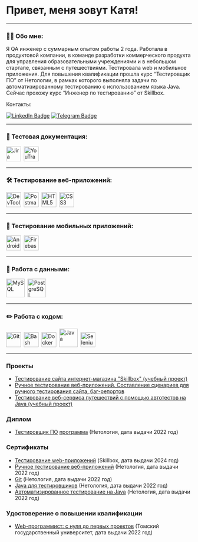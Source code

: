 # Привет, меня зовут Катя!

---

### 👨‍💻 Обо мне:

Я QA инженер с суммарным опытом работы 2 года. Работала в продуктовой компании, в команде разработки коммерческого продукта для управления образовательными учреждениями и в небольшом стартапе, связанным с путешествиями. Тестировала web и мобильное приложения.
Для повышения квалификации прошла курс “Тестировщик ПО” от Нетологии, в рамках которого выполняла задачи по автоматизированному тестированию с использованием языка Java. Сейчас прохожу курс “Инженер по тестированию” от Skillbox.


Контакты:

[![LinkedIn Badge](https://img.shields.io/badge/-@ekaterina-blue?style=flat&logo=LinkedIn&logoColor=white)](https://www.linkedin.com/in/ekaterina-kuz-qa/) 
[![Telegram Badge](https://img.shields.io/badge/-@ekaterina_kei-blue?style=flat&logo=Telegram&logoColor=white)](https://t.me/ekaterina_kei)

---

### 📁 Тестовая документация:

<div>
  <img src="https://cdn.jsdelivr.net/gh/devicons/devicon/icons/jira/jira-original.svg" title="Jira" alt="Jira" width="40" height="40"/>&nbsp
  <img src="https://upload.wikimedia.org/wikipedia/commons/thumb/8/8d/YouTrack_Icon.svg/1024px-YouTrack_Icon.svg.png?20200803082248" title="YouTrack" alt="YouTrack" width="40" height="40"/>&nbsp
</div>

---

### 🛠 Тестирование веб-приложений:

<div>
  <img src="https://d33wubrfki0l68.cloudfront.net/38b5c953a4667366685d55db55d057c86db1fc54/a0fdc/static/acae6b24d940347661ca901ea07f47c1/chrome-dev-logo-icon.png" title="DevTools" alt="DevTools" width="40" height="40"/>&nbsp
  <img src="https://seeklogo.com/images/P/postman-logo-0087CA0D15-seeklogo.com.png" title="Postman" alt="Postman" width="40" height="40"/>&nbsp
  <img src="https://profilinator.rishav.dev/skills-assets/html5-original-wordmark.svg" title="HTML5" alt="HTML5" width="40" height="40"/>&nbsp
  <img src="https://profilinator.rishav.dev/skills-assets/css3-original-wordmark.svg" title="CSS3" alt="CSS3" width="40" height="40"/>&nbsp
</div>

---

### 📱 Тестирование мобильных приложений:

<div>
  <img src="https://cdn.jsdelivr.net/gh/devicons/devicon/icons/androidstudio/androidstudio-original.svg" title="Android Studio" alt="Android Studio" width="40" height="40"/>&nbsp
  <img src="https://profilinator.rishav.dev/skills-assets/firebase.png" title="Firebase Test Lab" alt="Firebase Test Lab" width="40" height="40"/>&nbsp
</div>

---

### 💾 Работа с данными:

<div>
  <img src="https://profilinator.rishav.dev/skills-assets/mysql-original-wordmark.svg" title="MySQL" alt="MySQL" width="50" height="50"/>&nbsp
  <img src="https://profilinator.rishav.dev/skills-assets/postgresql-original-wordmark.svg" title="PostgreSQL" alt="PostgreSQL" width="50" height="50"/>&nbsp
</div>

---

### ✏️ Работа с кодом:

<div>
  <img src="https://profilinator.rishav.dev/skills-assets/git-scm-icon.svg" title="Git" alt="Git" width="40" height="40"/>&nbsp
  <img src="https://profilinator.rishav.dev/skills-assets/gnu_bash-icon.svg" title="Bash" alt="Bash" width="40" height="40"/>&nbsp
  <img src="https://profilinator.rishav.dev/skills-assets/docker-original-wordmark.svg" title="Docker" alt="Docker" width="40" height="40"/>&nbsp
  <img src="https://profilinator.rishav.dev/skills-assets/java-original-wordmark.svg" title="Java" alt="Java" width="50" height="50"/>&nbsp
  <img src="https://248006.selcdn.ru/LandGen/46684/Selenium-WebDriver.svg" title="Selenium WebDriver" alt="Selenium WebDriver" width="40" height="40"/>&nbsp
</div>

---

### Проекты

- [Тестирование сайта интернет-магазина "Skillbox" (учебный проект)](https://github.com/Ekaterina-Isabel/Testing-an-online-store-website)
- [Ручное тестирование веб-приложений. Составление сценариев для ручного тестирования сайта, баг-репортов](https://github.com/Ekaterina-Isabel/manual_testing_of_web_applications_Coursework/blob/main/README.md)
- [Тестирование веб-сервиса путешествий с помощью автотестов на Java (учебный проект)](https://github.com/Ekaterina-Isabel/Diploma/blob/master/README.md)
 
### Диплом
- [Тестировщик ПО](https://github.com/Ekaterina-Isabel/Ekaterina-Isabel/blob/main/software%20tester_Diploma_1.jpg) [программа](https://github.com/Ekaterina-Isabel/Ekaterina-Isabel/blob/main/software%20tester_Diploma_2.jpg) (Нетология, дата выдачи 2022 год)

### Сертификаты
- [Тестирование web-приложений](https://github.com/Ekaterina-Isabel/Ekaterina-Isabel/blob/main/Skillbox_%20web_application_tester.png) (Skillbox, дата выдачи 2024 год)
- [Ручное тестирование веб-приложений](https://github.com/Ekaterina-Isabel/Ekaterina-Isabel/blob/main/manual%20testing%20of%20web%20applications.jpg) (Нетология, дата выдачи 2022 год)
- [Git](https://github.com/Ekaterina-Isabel/Ekaterina-Isabel/blob/main/Git.jpg) (Нетология, дата выдачи 2022 год)
- [Java для тестировщиков](https://github.com/Ekaterina-Isabel/Ekaterina-Isabel/blob/main/Java%20for%20testers.jpg) (Нетология, дата выдачи 2022 год)
- [Автоматизированное тестирование на Java](https://github.com/Ekaterina-Isabel/Ekaterina-Isabel/blob/main/automated%20testing.jpg) (Нетология, дата выдачи 2022 год)

### Удостоверение о повышении квалификации
- [Web-программист: с нуля до первых проектов](https://github.com/Ekaterina-Isabel/Ekaterina-Isabel/blob/main/professional_development_certificate.jpg) (Томский государственный университет, дата выдачи 2022 год)

